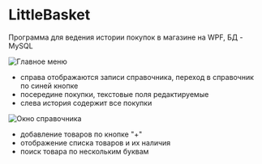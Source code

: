 # LittleBasket

Программа для ведения истории покупок в магазине на WPF, БД - MySQL

![](https://i.ibb.co/GRdb9S7/2023-05-25133638.png "Главное меню")

- справа отображаются записи справочника, переход в справочник по синей кнопке
- посередине покупки, текстовые поля редактируемые
- слева история содержит все покупки

![](https://i.ibb.co/7SqTQxX/2023-05-25-133736.png "Окно справочника")

- добавление товаров по кнопке "+"
- отображение списка товаров и их наличия
- поиск товара по нескольким буквам
